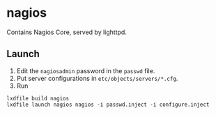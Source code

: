 nagios
======

Contains Nagios Core, served by lighttpd.

Launch
------

1. Edit the `nagiosadmin` password in the `passwd` file.
2. Put server configurations in `etc/objects/servers/*.cfg`.
3. Run

```
lxdfile build nagios
lxdfile launch nagios nagios -i passwd.inject -i configure.inject
```
